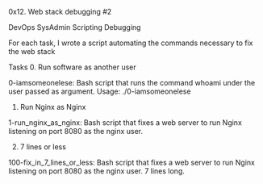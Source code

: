 0x12. Web stack debugging #2


DevOps
SysAdmin
Scripting
Debugging


For each task, I wrote a script automating the commands necessary to fix the web stack

Tasks
0. Run software as another user

0-iamsomeonelese: Bash script that runs the command whoami under the user passed as argument.
Usage: ./0-iamsomeonelese <user>

1. Run Nginx as Nginx

1-run_nginx_as_nginx: Bash script that fixes a web server to run Nginx listening on port 8080 as the nginx user.

2. 7 lines or less

100-fix_in_7_lines_or_less: Bash script that fixes a web server to run Nginx listening on port 8080 as the nginx user.
7 lines long.
